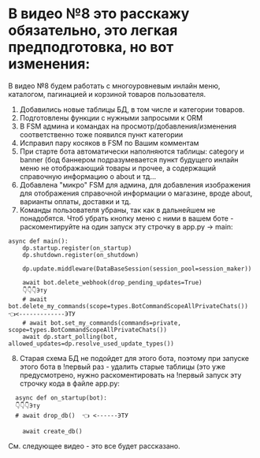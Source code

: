 # В видео №8 это расскажу обязательно, это легкая предподготовка, но вот изменения:
В видео №8 будем работать с многоуровневым инлайн меню, каталогом, пагинацией и корзиной товаров пользователя.

1) Добавились новые таблицы БД, в том числе и категории товаров.
2) Подготовлены функции с нужными запросыми к ORM
3) В FSM админа и командах на просмотр/добавления/изменения соответственно тоже появился пункт категории
4) Исправил пару косяков в FSM по Вашим комментам
5) При старте бота автоматически наполняются таблицы: category и banner (бод баннером подразумевается пункт будущего инлайн меню не отображающий товары и прочее, а содержащий справочную информацию о about и тд...
6) Добавлена "микро" FSM для админа, для добавления изображения для отображения справочной информации о магазине, вроде about, варианты оплаты, доставки и тд.
7) Команды пользователя убраны, так как в дальнейшем не понадобятся. Чтоб убрать кнопку меню с ними в вашем боте - раскоментируйте на один запуск эту строчку в app.py -> main:
```
async def main():
    dp.startup.register(on_startup)
    dp.shutdown.register(on_shutdown)

    dp.update.middleware(DataBaseSession(session_pool=session_maker))

    await bot.delete_webhook(drop_pending_updates=True)
    👇👇👇Эту
    # await bot.delete_my_commands(scope=types.BotCommandScopeAllPrivateChats())    👈<-------------ЭТУ
    # await bot.set_my_commands(commands=private, scope=types.BotCommandScopeAllPrivateChats())
    await dp.start_polling(bot, allowed_updates=dp.resolve_used_update_types())
```
8) Старая схема БД не подойдет для этого бота, поэтому при запуске этого бота в !первый раз - удалить старые таблицы (это уже предусмотрено, нужно раскоментировать на !первый запуск эту строчку кода в файле app.py:

```
  async def on_startup(bot):
  👇👇👇Эту
  # await drop_db()  👈 <------ЭТУ

    await create_db()
```
   См. следующее видео - это все будет рассказано.
